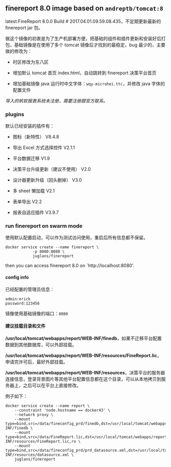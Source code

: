 ## finereport 8.0 image based on `andreptb/tomcat:8`

latest:FineReport 8.0.0 Build # 2017.04.01.09.59.08.435，不定期更新最新的 finereport jar 包。

做这个镜像的初衷是为了生产机部署方便，把基础的组件和插件更新和安装好后打包，基础镜像是在使用了多个 tomcat 镜像后才找到的最稳定，bug 最少的，主要做的修改为：

- 时区修改为东八区

- 增加默认 tomcat 首页 index.html，自动跳转到 finereport 决策平台首页

- 增加基础镜像 java 运行时中文字体：`wqy-microhei.ttc`，并修改 java 字体的配置文件

*导入的帆软报表系统未注册，需要注册跟官方联系。*

### plugins

默认已经安装的插件有：

- 图标（新特性） V8.4.8

- 导出 Excel 方式选择控件 V2.1.1

- 平台数据迁移 V1.9

- 决策平台升级更新（建议不使用） V2.0

- 设计器更新升级（回头删掉） V3.0

- 多 sheet 懒加载 V2.1

- 表单导出 V2.2

- 报表自适应插件 V3.9.7 

### run finereport on swarm mode

使用默认配置启动，可以作为测试访问使用，重启后所有信息都不保留。

~~~
docker service create --name finereport \
            -p 8080:8080 \
            juglans/finereport
~~~

then you can access finereport 8.0 on `http://localhost:8080'.

#### config info

已经配置的管理员信息：

~~~
admin:erick
password:123456
~~~

镜像使用基础镜像的端口：`8080`

#### 建议挂载目录和文件

**/usr/local/tomcat/webapps/report/WEB-INF/finedb**，如果不迁移平台配置数据到其他数据库，可以外部挂载。

**/usr/local/tomcat/webapps/report/WEB-INF/resources/FineReport.lic**，申请完许可后，最好外部挂载。

**/usr/local/tomcat/webapps/report/WEB-INF/resources**，决策平台的服务器连接信息，登录背景图片等其他平台配置信息都在这个目录，可以从本地拷贝到服务器上，之后可以在平台上直接修改。

例子如下：

~~~
docker service create --name report \
    --constraint 'node.hostname == docker43' \
    --network proxy \
    --mount type=bind,src=/data/fineconfig_prd/finedb,dst=/usr/local/tomcat/webapps/report/WEB-INF/finedb \
    --mount type=bind,src=/data/FineReport.lic,dst=/usr/local/tomcat/webapps/report/WEB-INF/resources/FineReport.lic,ro \
    --mount type=bind,src=/data/fineconfig_prd/prd_datasource.xml,dst=/usr/local/tomcat/webapps/report/WEB-INF/resources/datasource.xml \
    juglans/finereport
~~~
